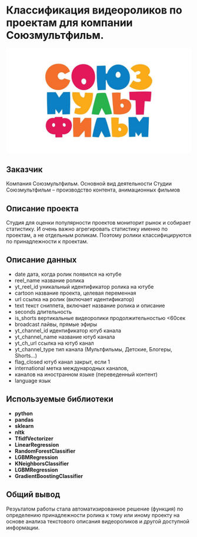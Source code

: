 # Классификация видеороликов по проектам для компании Союзмультфильм.
![Image_Souzmultfilm](https://github.com/ProkopovAO/-NLP-Projects/blob/main/Souzmultfilm/mult.jpg)
## Заказчик

Компания Союзмультфильм. Основной вид деятельности Студии Союзмультфильм –
производство контента, анимационных фильмов

## Описание проекта

Студия для оценки популярности проектов мониторит рынок и собирает статистику.
И очень важно агрегировать статистику именно по проектам, а не отдельным роликам.
Поэтому ролики классифицируются по принадлежности к проектам. 

## Описание данных

- date дата, когда ролик появился на ютубе
- reel_name название ролика
- yt_reel_id уникальный идентификатор ролика на ютубе
- cartoon название проекта, целевая переменная
- url ссылка на ролик (включает идентификатор)
- text текст сниппета, включает название ролика и описание
- seconds длительность
- is_shorts вертикальные видеоролики продолжительностью <60сек
- broadcast лайвы, прямые эфиры
- yt_channel_id идентификатор ютуб канала
- yt_channel_name название ютуб канала
- yt_ch_url ссылка на ютуб канал
- yt_channel_type тип канала (Мультфильмы, Детские, Блогеры, Shorts…)
- flag_closed ютуб канал закрыт, если 1
- international метка международных каналов,
- каналов на иностранном языке (переведенный контент)
- language язык

## Используемые библиотеки

- **python**
- **pandas**
- **sklearn**
- **nltk**
- **TfidfVectorizer**
- **LinearRegression**
- **RandomForestClassifier**
- **LGBMRegression**
- **KNeighborsClassifier**
- **LGBMRegression**
- **GradientBoostingClassifier**

## Общий вывод

Резуьтатом работы стала автоматизированное решение (функция) по определению принадлежности
ролика к тому или иному проекту на основе анализа текстового описания видеороликов
и другой доступной информации.
